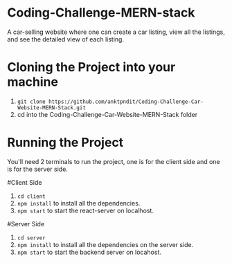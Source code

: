 # Coding-Challenge-MERN-stack
A car-selling website where one can create a car listing, view all the listings, and see the detailed view of each listing.


# Cloning the Project into your machine
1. ```git clone https://github.com/anktpndit/Coding-Challenge-Car-Website-MERN-Stack.git```
2. cd into the Coding-Challenge-Car-Website-MERN-Stack folder

# Running the Project

You'll need 2 terminals to run the project, one is for the client side and one is for the server side.

#Client Side
1. ```cd client``` 
2. ```npm install``` to install all the dependencies.
3. ```npm start``` to start the react-server on localhost.

#Server Side
1. ```cd server```
2. ```npm install``` to install all the dependencies on the server side.
3. ```npm start``` to start the backend server on locahost.

